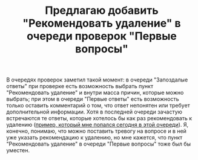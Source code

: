 ﻿---
title: "Предлагаю добавить &quot;Рекомендовать удаление&quot; в очереди проверок &quot;Первые вопросы&quot;"
se.owner.user_id: 508294
se.owner.display_name: "rusgeli"
se.owner.link: "https://ru.meta.stackoverflow.com/users/508294/rusgeli"
se.link: "https://ru.meta.stackoverflow.com/questions/12226/%d0%9f%d1%80%d0%b5%d0%b4%d0%bb%d0%b0%d0%b3%d0%b0%d1%8e-%d0%b4%d0%be%d0%b1%d0%b0%d0%b2%d0%b8%d1%82%d1%8c-%d0%a0%d0%b5%d0%ba%d0%be%d0%bc%d0%b5%d0%bd%d0%b4%d0%be%d0%b2%d0%b0%d1%82%d1%8c-%d1%83%d0%b4%d0%b0%d0%bb%d0%b5%d0%bd%d0%b8%d0%b5-%d0%b2-%d0%be%d1%87%d0%b5%d1%80%d0%b5%d0%b4%d0%b8-%d0%bf%d1%80%d0%be%d0%b2%d0%b5%d1%80%d0%be%d0%ba-%d0%9f%d0%b5%d1%80%d0%b2%d1%8b%d0%b5-%d0%b2%d0%be%d0%bf%d1%80%d0%be%d1%81%d1%8b"
se.question_id: 12226
se.post_type: question
---
<p>В очередях проверок заметил такой момент: в очереди &quot;Запоздалые ответы&quot; при проверке есть возможность выбрать пункт &quot;Рекомендовать удаление&quot; и внутри масса причин, которые можно выбрать; при этом в очереди &quot;Первые ответы&quot; есть возможность только оставить комментарий о том, что ответ непонятен или требует дополнительной информации. Хотя в последней очереди зачастую встречаются те ответы, которые хотелось бы как раз рекомендовать к удалению (<a href="https://ru.stackoverflow.com/a/1470306/508294">пример, который мне попался сегодня в этой очереди</a>). Я, конечно, понимаю, что можно поставить тревогу на вопросе и в ней уже указать рекомендацию к удалению, но мне кажется, что пункт &quot;Рекомендовать удаление&quot; в очереди &quot;Первые вопросы&quot; тоже был бы уместен.</p>
